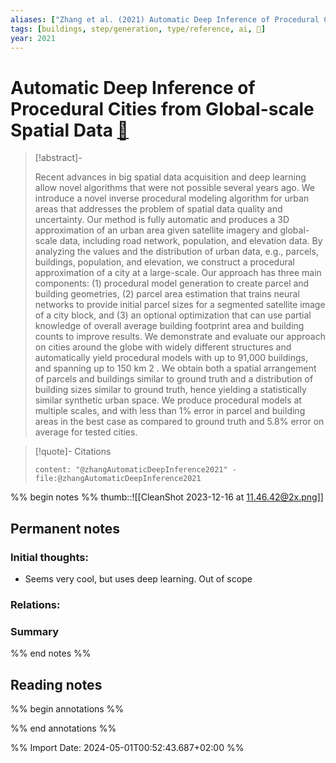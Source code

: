 ```yaml
---
aliases: ["Zhang et al. (2021) Automatic Deep Inference of Procedural Cities from Global-scale Spatial Data"]
tags: [buildings, step/generation, type/reference, ai, 🔻]
year: 2021
---
```

# Automatic Deep Inference of Procedural Cities from Global-scale Spatial Data [📖](zotero://select/library/items/M9UME5EY)

> [!abstract]-
> 
> Recent advances in big spatial data acquisition and deep learning allow novel algorithms that were not possible several years ago. We introduce a novel inverse procedural modeling algorithm for urban areas that addresses the problem of spatial data quality and uncertainty. Our method is fully automatic and produces a 3D approximation of an urban area given satellite imagery and global-scale data, including road network, population, and elevation data. By analyzing the values and the distribution of urban data, e.g., parcels, buildings, population, and elevation, we construct a procedural approximation of a city at a large-scale. Our approach has three main components: (1) procedural model generation to create parcel and building geometries, (2) parcel area estimation that trains neural networks to provide initial parcel sizes for a segmented satellite image of a city block, and (3) an optional optimization that can use partial knowledge of overall average building footprint area and building counts to improve results. We demonstrate and evaluate our approach on cities around the globe with widely different structures and automatically yield procedural models with up to 91,000 buildings, and spanning up to 150 km 2 . We obtain both a spatial arrangement of parcels and buildings similar to ground truth and a distribution of building sizes similar to ground truth, hence yielding a statistically similar synthetic urban space. We produce procedural models at multiple scales, and with less than 1% error in parcel and building areas in the best case as compared to ground truth and 5.8% error on average for tested cities.
> 

> [!quote]- Citations
> 
> ```query
> content: "@zhangAutomaticDeepInference2021" -file:@zhangAutomaticDeepInference2021
> ```

%% begin notes %%
thumb::![[CleanShot 2023-12-16 at 11.46.42@2x.png]]
## Permanent notes
### Initial thoughts:
- Seems very cool, but uses deep learning. Out of scope

### Relations:


### Summary


%% end notes %%
## Reading notes
%% begin annotations %%

%% end annotations %%



%% Import Date: 2024-05-01T00:52:43.687+02:00 %%
